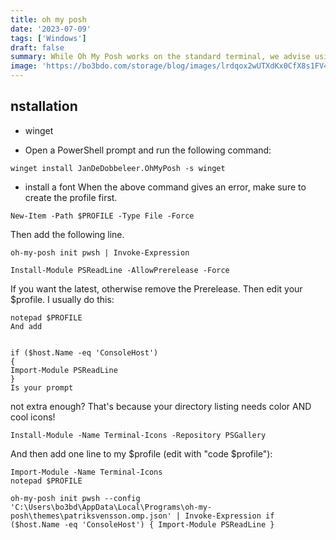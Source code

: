 ```yaml
---
title: oh my posh
date: '2023-07-09'
tags: ['Windows']
draft: false
summary: While Oh My Posh works on the standard terminal, we advise using the Windows Terminal.
image: 'https://bo3bdo.com/storage/blog/images/lrdqox2wUTXdKx0CfX8s1FV4Xi7Vmqgt6vLsRhG5.png'
---
```


## nstallation​

- winget

* Open a PowerShell prompt and run the following command:

```Shell
winget install JanDeDobbeleer.OhMyPosh -s winget
```

- install a font
  When the above command gives an error, make sure to create the profile first.

```Shell
New-Item -Path $PROFILE -Type File -Force
```

Then add the following line.

```Shell
oh-my-posh init pwsh | Invoke-Expression

Install-Module PSReadLine -AllowPrerelease -Force
```

If you want the latest, otherwise remove the Prerelease. Then edit your $profile. I usually do this:

```Shell
notepad $PROFILE
And add


if ($host.Name -eq 'ConsoleHost')
{
Import-Module PSReadLine
}
Is your prompt
```

not extra enough? That's because your directory listing needs color AND cool icons!

```Shell
Install-Module -Name Terminal-Icons -Repository PSGallery
```

And then add one line to my $profile (edit with "code $profile"):

```Shell
Import-Module -Name Terminal-Icons
notepad $PROFILE

oh-my-posh init pwsh --config 'C:\Users\bo3bd\AppData\Local\Programs\oh-my-posh\themes\patriksvensson.omp.json' | Invoke-Expression if ($host.Name -eq 'ConsoleHost') { Import-Module PSReadLine }
```
